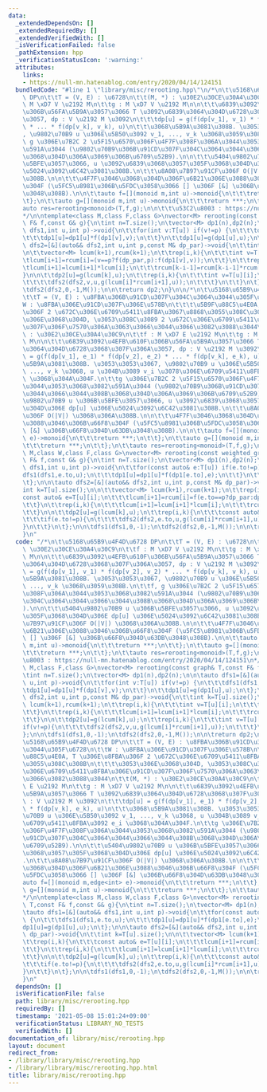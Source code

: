 ```yaml
---
data:
  _extendedDependsOn: []
  _extendedRequiredBy: []
  _extendedVerifiedWith: []
  _isVerificationFailed: false
  _pathExtension: hpp
  _verificationStatusIcon: ':warning:'
  attributes:
    links:
    - https://null-mn.hatenablog.com/entry/2020/04/14/124151
  bundledCode: "#line 1 \"library/misc/rerooting.hpp\"\n/*\n\t\u5168\u65B9\u4F4D\u6728\
    \ DP\n\t\tT = (V, E) : \u6728\n\t\t(M, *) : \u30E2\u30CE\u30A4\u30C9\n\t\tf :\
    \ M \xD7 V \u2192 M\n\t\tg : M \xD7 V \u2192 M\n\n\t\t\u6839\u3092\u4EFB\u610F\
    \u306B\u56FA\u5B9A\u3057\u3066 T \u3092\u6839\u3064\u304D\u6728\u3068\u307F\u306A\
    \u3057, dp : V \u2192 M \u3092\n\t\t\tdp[u] = g(f(dp[v_1], v_1) * f(dp[v_2], v_2)\
    \ * ... * f(dp[v_k], v_k), u)\n\t\t\u3068\u5B9A\u3081\u308B. \u3053\u3053\u3067\
    , \u9802\u70B9 u \u306E\u5B50\u3092 v_1, ..., v_k \u3068\u3059\u308B.\n\t\tf,\
    \ g \u306E\u7B2C 2 \u5F15\u6570\u306F\u4F7F\u308F\u306A\u3044\u3053\u3068\u3082\
    \u591A\u3044 (\u9802\u70B9\u306B\u91CD\u307F\u304C\u3064\u3044\u3066\u3044\u308B\
    \u3068\u304D\u306A\u3069\u306B\u6709\u52B9).\n\n\t\t\u5404\u9802\u70B9 u \u306B\
    \u5BFE\u3057\u3066, u \u3092\u6839\u3068\u3057\u305F\u3068\u304D\u306E dp[u] \u306E\
    \u5024\u3092\u6C42\u3081\u308B.\n\t\t\u8A08\u7B97\u91CF\u306F O(|V|) \u3068\u306A\
    \u308B.\n\n\t\t\u4F7F\u3046\u3068\u304D\u306F\u6B21\u306E\u3088\u3046\u306B\u66F8\
    \u304F (\u5FC5\u8981\u306B\u5FDC\u3058\u3066 [] \u306F [&] \u306B\u66F8\u304D\u63DB\
    \u3048\u308B).\n\n\t\tauto f=[](monoid m,int u)->monoid{\n\t\t\treturn ***;\n\t\
    \t};\n\t\tauto g=[](monoid m,int u)->monoid{\n\t\t\treturn ***;\n\t\t};\n\t\t\
    auto res=rerooting<monoid>(T,f,g);\n\n\t\t\u53C2\u8003 : https://null-mn.hatenablog.com/entry/2020/04/14/124151\n\
    */\n\ntemplate<class M,class F,class G>\nvector<M> rerooting(const graph& T,const\
    \ F& f,const G& g){\n\tint n=T.size();\n\tvector<M> dp1(n),dp2(n);\n\n\tauto dfs1=[&](auto&&\
    \ dfs1,int u,int p)->void{\n\t\tfor(int v:T[u]) if(v!=p) {\n\t\t\tdfs1(dfs1,v,u);\n\
    \t\t\tdp1[u]=dp1[u]*f(dp1[v],v);\n\t\t}\n\t\tdp1[u]=g(dp1[u],u);\n\t};\n\n\tauto\
    \ dfs2=[&](auto&& dfs2,int u,int p,const M& dp_par)->void{\n\t\tint k=T[u].size();\n\
    \n\t\tvector<M> lcum(k+1),rcum(k+1);\n\t\trep(i,k){\n\t\t\tint v=T[u][i];\n\t\t\
    \tlcum[i+1]=rcum[i]=(v==p?f(dp_par,p):f(dp1[v],v));\n\t\t}\n\t\trep(i,k){\n\t\t\
    \tlcum[i+1]=lcum[i+1]*lcum[i];\n\t\t\trcum[k-i-1]=rcum[k-i-1]*rcum[k-i];\n\t\t\
    }\n\n\t\tdp2[u]=g(lcum[k],u);\n\t\trep(i,k){\n\t\t\tint v=T[u][i];\n\t\t\tif(v!=p){\n\
    \t\t\t\tdfs2(dfs2,v,u,g(lcum[i]*rcum[i+1],u));\n\t\t\t}\n\t\t}\n\t};\n\n\tdfs1(dfs1,0,-1);\n\
    \tdfs2(dfs2,0,-1,M());\n\n\treturn dp2;\n}\n\n/*\n\t\u5168\u65B9\u4F4D\u6728 DP\n\
    \t\tT = (V, E) : \u8FBA\u306B\u91CD\u307F\u304C\u3064\u3044\u305F\u6728\n\t\t\
    W : \u8FBA\u306E\u91CD\u307F\u306E\u578B\n\t\t\t\u5B9F\u88C5\u4E0A, T \u306E\u8FBA\
    \u306F 2 \u672C\u306E\u6709\u5411\u8FBA\u3067\u8868\u3055\u308C\u308B\n\t\t\t\u3053\
    \u306E\u3068\u304D, \u3053\u308C\u3089 2 \u672C\u306E\u6709\u5411\u8FBA\u306E\u91CD\
    \u307F\u306F\u7570\u306A\u3063\u3066\u3044\u3066\u3082\u3088\u3044\n\t\t(M, *)\
    \ : \u30E2\u30CE\u30A4\u30C9\n\t\tf : M \xD7 E \u2192 M\n\t\tg : M \xD7 V \u2192\
    \ M\n\n\t\t\u6839\u3092\u4EFB\u610F\u306B\u56FA\u5B9A\u3057\u3066 T \u3092\u6839\
    \u3064\u304D\u6728\u3068\u307F\u306A\u3057, dp : V \u2192 M \u3092\n\t\t\tdp[u]\
    \ = g(f(dp[v_1], e_1) * f(dp[v_2], e_2) * ... * f(dp[v_k], e_k), u)\n\t\t\u3068\
    \u5B9A\u3081\u308B. \u3053\u3053\u3067, \u9802\u70B9 u \u306E\u5B50\u3092 v_1,\
    \ ..., v_k \u3068, u \u304B\u3089 v_i \u3078\u306E\u6709\u5411\u8FBA\u3092 e_i\
    \ \u3068\u304A\u304F.\n\t\tg \u306E\u7B2C 2 \u5F15\u6570\u306F\u4F7F\u308F\u306A\
    \u3044\u3053\u3068\u3082\u591A\u3044 (\u9802\u70B9\u306B\u91CD\u307F\u304C\u3064\
    \u3044\u3066\u3044\u308B\u3068\u304D\u306A\u3069\u306B\u6709\u52B9).\n\n\t\t\u5404\
    \u9802\u70B9 u \u306B\u5BFE\u3057\u3066, u \u3092\u6839\u3068\u3057\u305F\u3068\
    \u304D\u306E dp[u] \u306E\u5024\u3092\u6C42\u3081\u308B.\n\t\t\u8A08\u7B97\u91CF\
    \u306F O(|V|) \u3068\u306A\u308B.\n\n\t\t\u4F7F\u3046\u3068\u304D\u306F\u6B21\u306E\
    \u3088\u3046\u306B\u66F8\u304F (\u5FC5\u8981\u306B\u5FDC\u3058\u3066 [] \u306F\
    \ [&] \u306B\u66F8\u304D\u63DB\u3048\u308B).\n\n\t\tauto f=[](monoid m,edge<int>\
    \ e)->monoid{\n\t\t\treturn ***;\n\t\t};\n\t\tauto g=[](monoid m,int u)->monoid{\n\
    \t\t\treturn ***;\n\t\t};\n\t\tauto res=rerooting<monoid>(T,f,g);\n*/\n\ntemplate<class\
    \ M,class W,class F,class G>\nvector<M> rerooting(const weighted_graph<W>& T,const\
    \ F& f,const G& g){\n\tint n=T.size();\n\tvector<M> dp1(n),dp2(n);\n\n\tauto dfs1=[&](auto&&\
    \ dfs1,int u,int p)->void{\n\t\tfor(const auto& e:T[u]) if(e.to!=p) {\n\t\t\t\
    dfs1(dfs1,e.to,u);\n\t\t\tdp1[u]=dp1[u]*f(dp1[e.to],e);\n\t\t}\n\t\tdp1[u]=g(dp1[u],u);\n\
    \t};\n\n\tauto dfs2=[&](auto&& dfs2,int u,int p,const M& dp_par)->void{\n\t\t\
    int k=T[u].size();\n\n\t\tvector<M> lcum(k+1),rcum(k+1);\n\t\trep(i,k){\n\t\t\t\
    const auto& e=T[u][i];\n\t\t\tlcum[i+1]=rcum[i]=f(e.to==p?dp_par:dp1[e.to],e);\n\
    \t\t}\n\t\trep(i,k){\n\t\t\tlcum[i+1]=lcum[i+1]*lcum[i];\n\t\t\trcum[k-i-1]=rcum[k-i-1]*rcum[k-i];\n\
    \t\t}\n\n\t\tdp2[u]=g(lcum[k],u);\n\t\trep(i,k){\n\t\t\tconst auto& e=T[u][i];\n\
    \t\t\tif(e.to!=p){\n\t\t\t\tdfs2(dfs2,e.to,u,g(lcum[i]*rcum[i+1],u));\n\t\t\t\
    }\n\t\t}\n\t};\n\n\tdfs1(dfs1,0,-1);\n\tdfs2(dfs2,0,-1,M());\n\n\treturn dp2;\n\
    }\n"
  code: "/*\n\t\u5168\u65B9\u4F4D\u6728 DP\n\t\tT = (V, E) : \u6728\n\t\t(M, *) :\
    \ \u30E2\u30CE\u30A4\u30C9\n\t\tf : M \xD7 V \u2192 M\n\t\tg : M \xD7 V \u2192\
    \ M\n\n\t\t\u6839\u3092\u4EFB\u610F\u306B\u56FA\u5B9A\u3057\u3066 T \u3092\u6839\
    \u3064\u304D\u6728\u3068\u307F\u306A\u3057, dp : V \u2192 M \u3092\n\t\t\tdp[u]\
    \ = g(f(dp[v_1], v_1) * f(dp[v_2], v_2) * ... * f(dp[v_k], v_k), u)\n\t\t\u3068\
    \u5B9A\u3081\u308B. \u3053\u3053\u3067, \u9802\u70B9 u \u306E\u5B50\u3092 v_1,\
    \ ..., v_k \u3068\u3059\u308B.\n\t\tf, g \u306E\u7B2C 2 \u5F15\u6570\u306F\u4F7F\
    \u308F\u306A\u3044\u3053\u3068\u3082\u591A\u3044 (\u9802\u70B9\u306B\u91CD\u307F\
    \u304C\u3064\u3044\u3066\u3044\u308B\u3068\u304D\u306A\u3069\u306B\u6709\u52B9\
    ).\n\n\t\t\u5404\u9802\u70B9 u \u306B\u5BFE\u3057\u3066, u \u3092\u6839\u3068\u3057\
    \u305F\u3068\u304D\u306E dp[u] \u306E\u5024\u3092\u6C42\u3081\u308B.\n\t\t\u8A08\
    \u7B97\u91CF\u306F O(|V|) \u3068\u306A\u308B.\n\n\t\t\u4F7F\u3046\u3068\u304D\u306F\
    \u6B21\u306E\u3088\u3046\u306B\u66F8\u304F (\u5FC5\u8981\u306B\u5FDC\u3058\u3066\
    \ [] \u306F [&] \u306B\u66F8\u304D\u63DB\u3048\u308B).\n\n\t\tauto f=[](monoid\
    \ m,int u)->monoid{\n\t\t\treturn ***;\n\t\t};\n\t\tauto g=[](monoid m,int u)->monoid{\n\
    \t\t\treturn ***;\n\t\t};\n\t\tauto res=rerooting<monoid>(T,f,g);\n\n\t\t\u53C2\
    \u8003 : https://null-mn.hatenablog.com/entry/2020/04/14/124151\n*/\n\ntemplate<class\
    \ M,class F,class G>\nvector<M> rerooting(const graph& T,const F& f,const G& g){\n\
    \tint n=T.size();\n\tvector<M> dp1(n),dp2(n);\n\n\tauto dfs1=[&](auto&& dfs1,int\
    \ u,int p)->void{\n\t\tfor(int v:T[u]) if(v!=p) {\n\t\t\tdfs1(dfs1,v,u);\n\t\t\
    \tdp1[u]=dp1[u]*f(dp1[v],v);\n\t\t}\n\t\tdp1[u]=g(dp1[u],u);\n\t};\n\n\tauto dfs2=[&](auto&&\
    \ dfs2,int u,int p,const M& dp_par)->void{\n\t\tint k=T[u].size();\n\n\t\tvector<M>\
    \ lcum(k+1),rcum(k+1);\n\t\trep(i,k){\n\t\t\tint v=T[u][i];\n\t\t\tlcum[i+1]=rcum[i]=(v==p?f(dp_par,p):f(dp1[v],v));\n\
    \t\t}\n\t\trep(i,k){\n\t\t\tlcum[i+1]=lcum[i+1]*lcum[i];\n\t\t\trcum[k-i-1]=rcum[k-i-1]*rcum[k-i];\n\
    \t\t}\n\n\t\tdp2[u]=g(lcum[k],u);\n\t\trep(i,k){\n\t\t\tint v=T[u][i];\n\t\t\t\
    if(v!=p){\n\t\t\t\tdfs2(dfs2,v,u,g(lcum[i]*rcum[i+1],u));\n\t\t\t}\n\t\t}\n\t\
    };\n\n\tdfs1(dfs1,0,-1);\n\tdfs2(dfs2,0,-1,M());\n\n\treturn dp2;\n}\n\n/*\n\t\
    \u5168\u65B9\u4F4D\u6728 DP\n\t\tT = (V, E) : \u8FBA\u306B\u91CD\u307F\u304C\u3064\
    \u3044\u305F\u6728\n\t\tW : \u8FBA\u306E\u91CD\u307F\u306E\u578B\n\t\t\t\u5B9F\
    \u88C5\u4E0A, T \u306E\u8FBA\u306F 2 \u672C\u306E\u6709\u5411\u8FBA\u3067\u8868\
    \u3055\u308C\u308B\n\t\t\t\u3053\u306E\u3068\u304D, \u3053\u308C\u3089 2 \u672C\
    \u306E\u6709\u5411\u8FBA\u306E\u91CD\u307F\u306F\u7570\u306A\u3063\u3066\u3044\
    \u3066\u3082\u3088\u3044\n\t\t(M, *) : \u30E2\u30CE\u30A4\u30C9\n\t\tf : M \xD7\
    \ E \u2192 M\n\t\tg : M \xD7 V \u2192 M\n\n\t\t\u6839\u3092\u4EFB\u610F\u306B\u56FA\
    \u5B9A\u3057\u3066 T \u3092\u6839\u3064\u304D\u6728\u3068\u307F\u306A\u3057, dp\
    \ : V \u2192 M \u3092\n\t\t\tdp[u] = g(f(dp[v_1], e_1) * f(dp[v_2], e_2) * ...\
    \ * f(dp[v_k], e_k), u)\n\t\t\u3068\u5B9A\u3081\u308B. \u3053\u3053\u3067, \u9802\
    \u70B9 u \u306E\u5B50\u3092 v_1, ..., v_k \u3068, u \u304B\u3089 v_i \u3078\u306E\
    \u6709\u5411\u8FBA\u3092 e_i \u3068\u304A\u304F.\n\t\tg \u306E\u7B2C 2 \u5F15\u6570\
    \u306F\u4F7F\u308F\u306A\u3044\u3053\u3068\u3082\u591A\u3044 (\u9802\u70B9\u306B\
    \u91CD\u307F\u304C\u3064\u3044\u3066\u3044\u308B\u3068\u304D\u306A\u3069\u306B\
    \u6709\u52B9).\n\n\t\t\u5404\u9802\u70B9 u \u306B\u5BFE\u3057\u3066, u \u3092\u6839\
    \u3068\u3057\u305F\u3068\u304D\u306E dp[u] \u306E\u5024\u3092\u6C42\u3081\u308B\
    .\n\t\t\u8A08\u7B97\u91CF\u306F O(|V|) \u3068\u306A\u308B.\n\n\t\t\u4F7F\u3046\
    \u3068\u304D\u306F\u6B21\u306E\u3088\u3046\u306B\u66F8\u304F (\u5FC5\u8981\u306B\
    \u5FDC\u3058\u3066 [] \u306F [&] \u306B\u66F8\u304D\u63DB\u3048\u308B).\n\n\t\t\
    auto f=[](monoid m,edge<int> e)->monoid{\n\t\t\treturn ***;\n\t\t};\n\t\tauto\
    \ g=[](monoid m,int u)->monoid{\n\t\t\treturn ***;\n\t\t};\n\t\tauto res=rerooting<monoid>(T,f,g);\n\
    */\n\ntemplate<class M,class W,class F,class G>\nvector<M> rerooting(const weighted_graph<W>&\
    \ T,const F& f,const G& g){\n\tint n=T.size();\n\tvector<M> dp1(n),dp2(n);\n\n\
    \tauto dfs1=[&](auto&& dfs1,int u,int p)->void{\n\t\tfor(const auto& e:T[u]) if(e.to!=p)\
    \ {\n\t\t\tdfs1(dfs1,e.to,u);\n\t\t\tdp1[u]=dp1[u]*f(dp1[e.to],e);\n\t\t}\n\t\t\
    dp1[u]=g(dp1[u],u);\n\t};\n\n\tauto dfs2=[&](auto&& dfs2,int u,int p,const M&\
    \ dp_par)->void{\n\t\tint k=T[u].size();\n\n\t\tvector<M> lcum(k+1),rcum(k+1);\n\
    \t\trep(i,k){\n\t\t\tconst auto& e=T[u][i];\n\t\t\tlcum[i+1]=rcum[i]=f(e.to==p?dp_par:dp1[e.to],e);\n\
    \t\t}\n\t\trep(i,k){\n\t\t\tlcum[i+1]=lcum[i+1]*lcum[i];\n\t\t\trcum[k-i-1]=rcum[k-i-1]*rcum[k-i];\n\
    \t\t}\n\n\t\tdp2[u]=g(lcum[k],u);\n\t\trep(i,k){\n\t\t\tconst auto& e=T[u][i];\n\
    \t\t\tif(e.to!=p){\n\t\t\t\tdfs2(dfs2,e.to,u,g(lcum[i]*rcum[i+1],u));\n\t\t\t\
    }\n\t\t}\n\t};\n\n\tdfs1(dfs1,0,-1);\n\tdfs2(dfs2,0,-1,M());\n\n\treturn dp2;\n\
    }\n"
  dependsOn: []
  isVerificationFile: false
  path: library/misc/rerooting.hpp
  requiredBy: []
  timestamp: '2021-05-08 15:01:24+09:00'
  verificationStatus: LIBRARY_NO_TESTS
  verifiedWith: []
documentation_of: library/misc/rerooting.hpp
layout: document
redirect_from:
- /library/library/misc/rerooting.hpp
- /library/library/misc/rerooting.hpp.html
title: library/misc/rerooting.hpp
---
```

